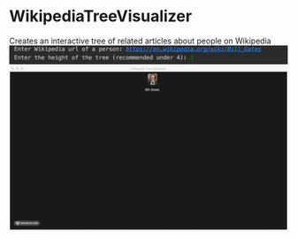 # WikipediaTreeVisualizer
Creates an interactive tree of related articles about people on Wikipedia
![](sampleInput.png)
![](sample.gif)
